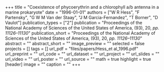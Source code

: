 +++
title = "Coexistence of phycoerythrin and a chlorophyll a/b antenna in a marine prokaryote"
date = "1996-01-01"
authors = ["W R Hess", "F Partensky", "G W M Van der Staay", "J M Garcia-Fernandez", "T Borner", "D Vaulot"]
publication_types = ["2"]
publication = "Proceedings of the National Academy of Sciences of the United States of America, (93), 20, _pp. 11126–11130_"
publication_short = "Proceedings of the National Academy of Sciences of the United States of America, (93), 20, _pp. 11126–11130_"
abstract = ""
abstract_short = ""
image_preview = ""
selected = false
projects = []
tags = []
url_pdf = "files/papers/Hess_et al_1996.pdf"
url_preprint = ""
url_code = ""
url_dataset = ""
url_project = ""
url_slides = ""
url_video = ""
url_poster = ""
url_source = ""
math = true
highlight = true
[header]
image = ""
caption = ""
+++
